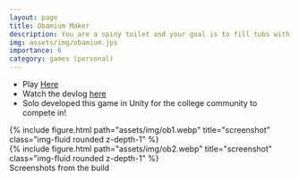 ```yaml
---
layout: page
title: Obamium Maker
description: You are a spiny toilet and your goal is to fill tubs with water!
img: assets/img/obamium.jps
importance: 6
category: games (personal)
---
```

* Play [Here](https://play.google.com/store/apps/details?id=com.makra.ToiletSpinner) 
* Watch the devlog [here](https://youtu.be/HeaLfiw1AVU)
* Solo developed this game in Unity for the college community to compete in!

<div class="row">
    <div class="col-sm mt-3 mt-md-0">
        {% include figure.html path="assets/img/ob1.webp" title="screenshot" class="img-fluid rounded z-depth-1" %}
    </div>
    <div class="col-sm mt-3 mt-md-0">
        {% include figure.html path="assets/img/ob2.webp" title="screenshot" class="img-fluid rounded z-depth-1" %}
    </div>    
</div>

<div class="caption">
    Screenshots from the build
</div>